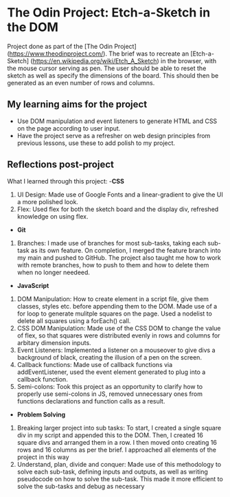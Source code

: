 # The Odin Project: Etch-a-Sketch in the DOM

Project done as part of the [The Odin Project] (https://www.theodinproject.com/). The brief was to recreate an [Etch-a-Sketch] (https://en.wikipedia.org/wiki/Etch_A_Sketch) in the browser, with the mouse cursor serving as pen. The user should be able to reset the sketch as well as specify the dimensions of the board. This should then be generated as an even number of rows and columns.

## My learning aims for the project

- Use DOM manipulation and event listeners to generate HTML and CSS on the page according to user input.
- Have the project serve as a refresher on web design principles from previous lessons, use these to add polish to my project.

## Reflections post-project

What I learned through this project:
-**CSS**
1. UI Design: Made use of Google Fonts and a linear-gradient to give the UI a more polished look.
2. Flex: Used flex for both the sketch board and the display div, refreshed knowledge on using flex.

- **Git**
1. Branches: I made use of branches for most sub-tasks, taking each sub-task as its own feature. On completion, I merged the feature branch into my main and pushed to GitHub. The project also taught me how to work with remote branches, how to push to them and how to delete them when no longer needeed.

- **JavaScript**
1. DOM Manipulation: How to create element in a script file, give them classes, styles etc. before appending them to the DOM. Made use of a for loop to generate mulitple squares on the page. Used a nodelist to delete all squares using a forEach() call. 
2. CSS DOM Manipulation: Made use of the CSS DOM to change the value of flex, so that squares were distributed evenly in rows and columns for arbitary dimension inputs.
3. Event Listeners: Implemented a listener on a mouseover to give divs a background of black, creating the illusion of a pen on the screen. 
4. Callback functions: Made use of callback functions via addEventListener, used the event element generated to plug into a callback function.
5. Semi-colons: Took this project as an opportunity to clarify how to properly use semi-colons in JS, removed unnecessary ones from functions declarations and function calls as a result.

- **Problem Solving**
1. Breaking larger project into sub tasks: To start, I created a single square div in my script and appended this to the DOM. Then, I created 16 square divs and arranged them in a row. I then moved onto creating 16 rows and 16 columns as per the brief. I approached all elements of the project in this way
2. Understand, plan, divide and conquer: Made use of this methodology to solve each sub-task, defining inputs and outputs, as well as writing pseudocode on how to solve the sub-task. This made it more efficient to solve the sub-tasks and debug as necessary